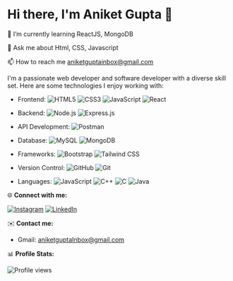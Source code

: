 
# Hi there, I'm Aniket Gupta 👋

🌱 I’m currently learning ReactJS, MongoDB

💬 Ask me about Html, CSS, Javascript

📫 How to reach me aniketguptainbox@gmail.com

I'm a passionate web developer and software developer with a diverse skill set. Here are some technologies I enjoy working with:

- Frontend: ![HTML5](https://img.shields.io/badge/HTML5-E34F26?logo=html5&logoColor=white&style=flat) ![CSS3](https://img.shields.io/badge/CSS3-1572B6?logo=css3&logoColor=white&style=flat) ![JavaScript](https://img.shields.io/badge/JavaScript-F7DF1E?logo=javascript&logoColor=black&style=flat) ![React](https://img.shields.io/badge/React-61DAFB?logo=react&logoColor=black&style=flat)

- Backend: ![Node.js](https://img.shields.io/badge/Node.js-339933?logo=node.js&logoColor=white&style=flat) ![Express.js](https://img.shields.io/badge/Express.js-000000?logo=express&logoColor=white&style=flat)

- API Development: ![Postman](https://img.shields.io/badge/Postman-FF6C37?logo=postman&logoColor=white&style=flat)

- Database: ![MySQL](https://img.shields.io/badge/MySQL-4479A1?logo=mysql&logoColor=white&style=flat) ![MongoDB](https://img.shields.io/badge/MongoDB-47A248?logo=mongodb&logoColor=white&style=flat)

- Frameworks: ![Bootstrap](https://img.shields.io/badge/Bootstrap-563D7C?logo=bootstrap&logoColor=white&style=flat) ![Tailwind CSS](https://img.shields.io/badge/Tailwind%20CSS-38B2AC?logo=tailwind-css&logoColor=white&style=flat)

- Version Control: ![GitHub](https://img.shields.io/badge/GitHub-181717?logo=github&logoColor=white&style=flat) ![Git](https://img.shields.io/badge/Git-F05032?logo=git&logoColor=white&style=flat)

- Languages: ![JavaScript](https://img.shields.io/badge/JavaScript-F7DF1E?logo=javascript&logoColor=black&style=flat) ![C++](https://img.shields.io/badge/C++-00599C?logo=cplusplus&logoColor=white&style=flat) ![C](https://img.shields.io/badge/C-A8B9CC?logo=c&logoColor=black&style=flat) ![Java](https://img.shields.io/badge/Java-007396?logo=java&logoColor=white&style=flat)

🌐 **Connect with me:**

[![Instagram](https://img.shields.io/badge/Instagram-E4405F?logo=instagram&logoColor=white&style=flat)](https://www.instagram.com/iamaniketgupta)
[![LinkedIn](https://img.shields.io/badge/LinkedIn-0077B5?logo=linkedin&logoColor=white&style=flat)](https://www.linkedin.com/in/iamaniketgupta)

✉️ **Contact me:**

- Gmail: [aniketguptaInbox@gmail.com](mailto:aniketguptaInbox@gmail.com)

📊 **Profile Stats:**

![Profile views](https://komarev.com/ghpvc/?username=iamaniketgupta)


